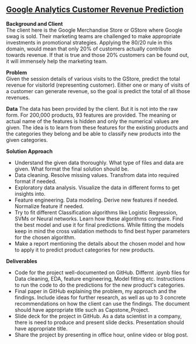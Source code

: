 
## [Google Analytics Customer Revenue Prediction](https://www.kaggle.com/c/ga-customer-revenue-prediction)

**Background and Client**  
The client here is the Google Merchandise Store or GStore where Google swag is sold. Their marketing teams are challenged to make appropriate investments in promotional strategies. Applying the 80/20 rule in this domain, would mean that only 20% of customers actually contribute towards revenue. If that is true and those 20% customers can be found out, it will immensely help the marketing team.

**Problem**  
Given the session details of various visits to the GStore, predict the total revenue for visitorId (representing customer). Either one or many of visits of a customer can generate revenue, so the goal is predict the total of all those revenues.

**Data**
The data has been provided by the client. But it is not into the raw form. For 200,000 products, 93 features are provided. The meaning or actual name of the features is hidden and only the numerical values are given. The idea is to learn from these features for the existing products and the categories they belong and be able to classify new products into the given categories.

**Solution Approach**
  - Understand the given data thoroughly. What type of files and data are given. What format the final solution should be.
  - Data cleaning. Resolve missing values. Transfrom data into required format if needed.
  - Exploratory data analysis. Visualize the data in different forms to get insights into.
  - Feature engineering. Data modeling. Derive new features if needed. Normalize feature if needed.
  - Try to fit different Classification algorithms like Logistic Regression, SVMs or Neural networks. Learn how these algorithms compare. Find the best model and use it for final predictions. While fitting the models keep in mind the cross validation methods to find best hyper parameters for the chosen algorithm.
  - Make a report mentioning the details about the chosen model and how to apply it to predict product categories for new products.
    
**Deliverables**
  - Code for the project well-documented on GitHub. Differnt .ipynb files for Data cleaning, EDA, feature engineering, Model fitting etc. Instructions to run the code to do the predictions for the new product's categories.
  - Final paper in GitHub explaining the problem, my approach and the findings. Include ideas for further research, as well as up to 3 concrete recommendations on how the client can use the findings. The document should have appropriate title such as Capstone_Project.
  - Slide deck for the project in GitHub. As a data scientist in a company, there is need to produce and present slide decks. Presentation should have appropriate title.
  - Share the project by presenting in office hour, online video or blog post.
    
    
